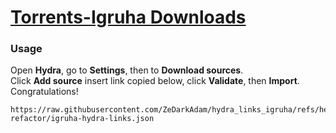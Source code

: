 # [Torrents-Igruha Downloads](https://raw.githubusercontent.com/ZeDarkAdam/hydra_links_igruha/refs/heads/oop-refactor/igruha-hydra-links.json)
### Usage

Open **Hydra**, go to **Settings**, then to **Download sources**.  
Click **Add source** insert link copied below, click **Validate**, then **Import**. Congratulations!

```
https://raw.githubusercontent.com/ZeDarkAdam/hydra_links_igruha/refs/heads/oop-refactor/igruha-hydra-links.json
```
